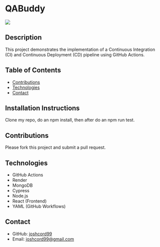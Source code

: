 # QABuddy
<!-- Insert Gif Here -->
![](https://github.com/joshcord99/QABuddy/blob/main/client/src/assets/Screenshot%202024-11-18%20at%2012.30.52%E2%80%AFPM.png)

## Description
This project demonstrates the implementation of a Continuous Integration (CI) and Continuous Deployment (CD) pipeline using GitHub Actions.

## Table of Contents
- [Contributions](#contributions)
- [Technologies](#technologies)
- [Contact](#contact)

## Installation Instructions
Clone my repo, do an npm install, then after do an npm run test.

## Contributions
Please fork this project and submit a pull request.

## Technologies
- GitHub Actions
- Render
- MongoDB
- Cypress
- Node.js
- React (Frontend)
- YAML (GitHub Workflows)

## Contact
- GitHub: [joshcord99](https://github.com/joshcord99)
- Email: joshcord99@gmail.com
  
